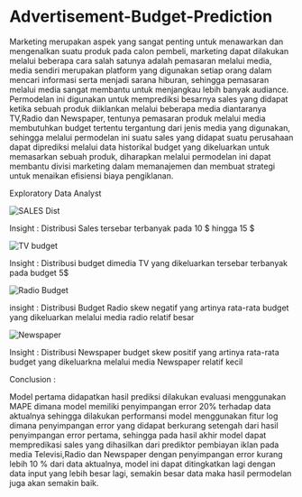 # Advertisement-Budget-Prediction
Marketing merupakan aspek yang sangat penting untuk menawarkan dan mengenalkan suatu produk pada calon pembeli, marketing dapat dilakukan melalui beberapa cara salah satunya adalah pemasaran melalui media, media sendiri merupakan platform yang digunakan setiap orang dalam mencari informasi serta menjadi sarana hiburan, sehingga pemasaran melalui media sangat membantu untuk menjangkau lebih banyak audiance.
Permodelan ini digunakan untuk memprediksi besarnya sales yang didapat ketika sebuah produk diiklankan melalui beberapa media diantaranya TV,Radio dan Newspaper, tentunya pemasaran produk melalui media membutuhkan budget tertentu tergantung dari jenis media yang digunakan, sehingga melalui permodelan ini suatu sales yang didapat suatu perusahaan dapat diprediksi melalui  data historikal budget yang dikeluarkan untuk memasarkan sebuah produk, diharapkan melalui permodelan ini dapat membantu divisi marketing dalam memanajemen dan membuat strategi untuk menaikan efisiensi biaya pengiklanan.

Exploratory Data Analyst

![SALES Dist](https://user-images.githubusercontent.com/101881998/170608997-577cce1a-a28b-444d-8abf-757ea6fccb64.PNG)

Insight :
Distribusi Sales tersebar terbanyak pada 10 $ hingga 15 $

![TV budget](https://user-images.githubusercontent.com/101881998/170609136-7396f1fc-2cdd-4017-a717-df95b0401ace.PNG)

Insight :
Distribusi budget dimedia TV yang dikeluarkan tersebar terbanyak pada budget 5$

![Radio Budget](https://user-images.githubusercontent.com/101881998/170609248-b8e81141-5aac-4d08-8dbe-b9874814c49c.PNG)

insight :
Distribusi Budget Radio skew negatif yang artinya rata-rata budget yang dikeluarkan melalui media radio relatif besar

![Newspaper](https://user-images.githubusercontent.com/101881998/170609363-6b7177b4-0868-4382-bdcc-5da1f4964ec4.PNG)

Insight :
Distribusi Newspaper budget skew positif yang artinya rata-rata budget yang dikeluarkna melalui media Newspaper relatif kecil

Conclusion :

Model pertama didapatkan hasil prediksi dilakukan evaluasi menggunakan MAPE dimana model memiliki penyimpangan error 20% terhadap data aktualnya sehingga dilakukan performansi model menggunakan fitur log dimana penyimpangan error yang didapat berkurang setengah dari hasil penyimpangan error pertama, sehingga pada hasil akhir model dapat mempredikasi sales yang dihasilkan dari prediktor pembiayan iklan pada media Televisi,Radio dan Newspaper dengan penyimpangan error kurang lebih 10 % dari data aktualnya, model ini dapat ditingkatkan lagi dengan data input yang lebih besar lagi, semakin besar data  maka hasil permodelan juga akan semakin baik. 
